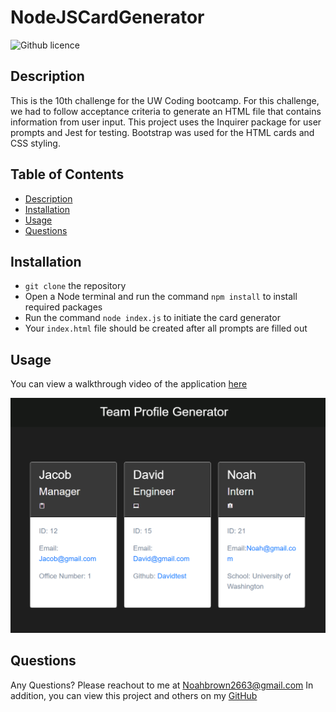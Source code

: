 # NodeJSCardGenerator

![Github licence](http://img.shields.io/badge/license-MIT-blue.svg)
  
  
## Description
This is the 10th challenge for the UW Coding bootcamp. For this challenge, we had to follow acceptance criteria to generate an HTML file that contains information from user input. This project uses the Inquirer package for user prompts and Jest for testing. Bootstrap was used for the HTML cards and CSS styling.
  
## Table of Contents
* [Description](#description)
* [Installation](#installation)
* [Usage](#usage)
* [Questions](#questions)
  
## Installation
* ``git clone`` the repository
* Open a Node terminal and run the command ``npm install`` to install required packages
* Run the command ``node index.js`` to initiate the card generator
* Your ``index.html`` file should be created after all prompts are filled out
  
## Usage
You can view a walkthrough video of the application [here](https://raw.githubusercontent.com/Noahbrown26/NodeJSCardGenerator/main/assets/demo.mp4)

![](./assets/screenshot.PNG)
  
## Questions
Any Questions? Please reachout to me at Noahbrown2663@gmail.com
In addition, you can view this project and others on my [GitHub](https://github.com/Noahbrown26)
